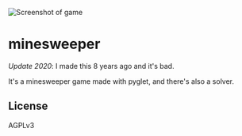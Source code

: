 ![Screenshot of game](http://i.imgur.com/RSXtutY.png  "Board")

minesweeper
===========

*Update 2020*: I made this 8 years ago and it's bad. 

It's a minesweeper game made with pyglet, and there's also a solver.

## License

AGPLv3
